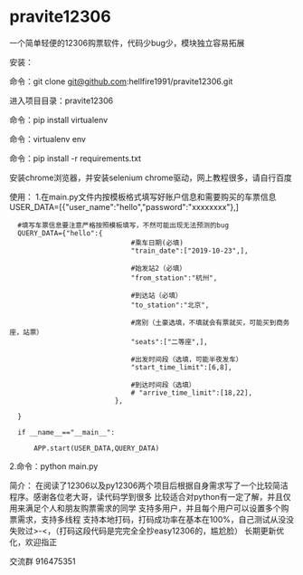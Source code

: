 # pravite12306
一个简单轻便的12306购票软件，代码少bug少，模块独立容易拓展

安装：

  命令：git clone git@github.com:hellfire1991/pravite12306.git
  
  进入项目目录：pravite12306
  
  命令：pip install virtualenv
  
  命令：virtualenv  env
  
  命令：pip install -r requirements.txt
  
  安装chrome浏览器，并安装selenium chrome驱动，网上教程很多，请自行百度
  
使用：
  1.在main.py文件内按模板格式填写好账户信息和需要购买的车票信息
      USER_DATA=[{"user_name":"hello","password":"xxxxxxxx"},]

      #填写车票信息要注意严格按照模板填写，不然可能出现无法预测的bug
      QUERY_DATA={"hello":{
                                  #乘车日期(必填)
                                  "train_date":["2019-10-23",],

                                  #始发站2（必填）
                                  "from_station":"杭州",

                                  #到达站（必填）
                                  "to_station":"北京",

                                  #席别（土豪选填，不填就会有票就买，可能买到商务座，站票）
                                  "seats":["二等座",],

                                  #出发时间段（选填，可能半夜发车）
                                  "start_time_limit":[6,8],

                                  #到达时间段（选填）
                                  # "arrive_time_limit":[18,22],
                              },

      }

      if __name__=="__main__":

          APP.start(USER_DATA,QUERY_DATA)
      
      
  2.命令：python main.py
  
简介：
在阅读了12306以及py12306两个项目后根据自身需求写了一个比较简洁程序。感谢各位老大哥，读代码学到很多
比较适合对python有一定了解，并且仅用来满足个人和朋友购票需求的同学
支持多用户，并且每个用户可以设置多个购票需求，支持多线程
支持本地打码，打码成功率在基本在100%，自己测试从没没失败过>-<，（打码这段代码是完完全全抄easy12306的，尴尬脸）
长期更新优化，欢迎指正

交流群
916475351

  
  
